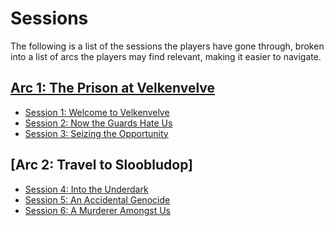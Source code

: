 # Sessions

The following is a list of the sessions the players have gone through, broken
into a list of arcs the players may find relevant, making it easier to
navigate.

## [Arc 1: The Prison at Velkenvelve](arc1/info.md)
* [Session 1: Welcome to Velkenvelve](arc1/session1-2020-05-24.md)
* [Session 2: Now the Guards Hate Us](arc1/session2-2020-06-14.md)
* [Session 3: Seizing the Opportunity](arc1/session3-2020-06-28.md)

## [Arc 2: Travel to Sloobludop]
* [Session 4: Into the Underdark](arc2/session4-2020-07-12.md)
* [Session 5: An Accidental Genocide](arc2/session5-2020-07-26.md)
* [Session 6: A Murderer Amongst Us](arc3/session6-2020-08-16.md)
